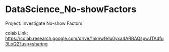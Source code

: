 # DataScience_No-showFactors
Project: Investigate No-show Factors

colab Link:
https://colab.research.google.com/drive/1nknwfe1u0yxa4ARBAQspwJTAdfu3LoQ2?usp=sharing
